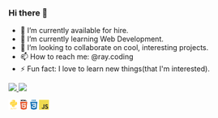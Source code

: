 ### Hi there 👋

- 🔭 I’m currently available for hire.
- 🌱 I’m currently learning Web Development.
- 👯 I’m looking to collaborate on cool, interesting projects.
- 📫 How to reach me: @ray.coding
- ⚡ Fun fact: I love to learn new things(that I'm interested).

<div>
  <a href="https://github.com/Raymw1">
  <img height="180em" src="https://github-readme-stats.vercel.app/api?username=Raymw1&show_icons=true&theme=dark&include_all_commits=true&count_private=true"/>
  <img height="180em" src="https://github-readme-stats.vercel.app/api/top-langs/?username=Raymw1&layout=compact&langs_count=16&theme=dark"/>
<div>


<img src="https://raw.githubusercontent.com/devicons/devicon/master/icons/python/python-plain-wordmark.svg" alt="python" width="20" height="20"/><img src="https://raw.githubusercontent.com/devicons/devicon/master/icons/html5/html5-original-wordmark.svg" alt="html5" width="20" height="20"/><img src="https://raw.githubusercontent.com/devicons/devicon/master/icons/css3/css3-plain-wordmark.svg" alt="css3" width="20" height="20"/><img src="https://raw.githubusercontent.com/devicons/devicon/master/icons/javascript/javascript-original.svg" alt="javascript" width="20" height="20"/>

<!--
**Raymw1/Raymw1** is a ✨ _special_ ✨ repository because its `README.md` (this file) appears on your GitHub profile.

Here are some ideas to get you started:

- 🔭 I’m currently working on ...
- 🌱 I’m currently learning ...
- 👯 I’m looking to collaborate on ...
- 🤔 I’m looking for help with ...
- 💬 Ask me about ...
- 📫 How to reach me: ...
- 😄 Pronouns: ...
- ⚡ Fun fact: ...
-->
